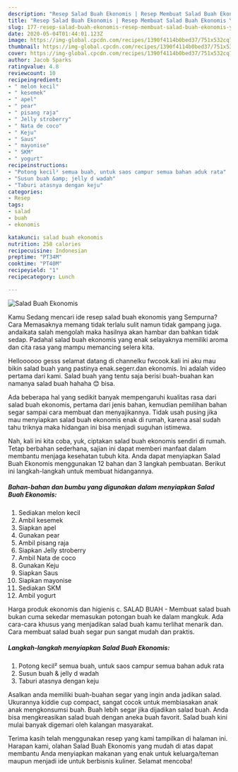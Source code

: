 ```yaml
---
description: "Resep Salad Buah Ekonomis | Resep Membuat Salad Buah Ekonomis Yang Enak dan Simpel"
title: "Resep Salad Buah Ekonomis | Resep Membuat Salad Buah Ekonomis Yang Enak dan Simpel"
slug: 177-resep-salad-buah-ekonomis-resep-membuat-salad-buah-ekonomis-yang-enak-dan-simpel
date: 2020-05-04T01:44:01.123Z
image: https://img-global.cpcdn.com/recipes/1390f4114b0bed37/751x532cq70/salad-buah-ekonomis-foto-resep-utama.jpg
thumbnail: https://img-global.cpcdn.com/recipes/1390f4114b0bed37/751x532cq70/salad-buah-ekonomis-foto-resep-utama.jpg
cover: https://img-global.cpcdn.com/recipes/1390f4114b0bed37/751x532cq70/salad-buah-ekonomis-foto-resep-utama.jpg
author: Jacob Sparks
ratingvalue: 4.8
reviewcount: 10
recipeingredient:
- " melon kecil"
- " kesemek"
- " apel"
- " pear"
- " pisang raja"
- " Jelly stroberry"
- " Nata de coco"
- " Keju"
- " Saus"
- " mayonise"
- " SKM"
- " yogurt"
recipeinstructions:
- "Potong kecil² semua buah, untuk saos campur semua bahan aduk rata"
- "Susun buah &amp; jelly d wadah"
- "Taburi atasnya dengan keju"
categories:
- Resep
tags:
- salad
- buah
- ekonomis

katakunci: salad buah ekonomis 
nutrition: 258 calories
recipecuisine: Indonesian
preptime: "PT34M"
cooktime: "PT40M"
recipeyield: "1"
recipecategory: Lunch

---
```



![Salad Buah Ekonomis](https://img-global.cpcdn.com/recipes/1390f4114b0bed37/751x532cq70/salad-buah-ekonomis-foto-resep-utama.jpg)

Kamu Sedang mencari ide resep salad buah ekonomis yang Sempurna? Cara Memasaknya memang tidak terlalu sulit namun tidak gampang juga. andaikata salah mengolah maka hasilnya akan hambar dan bahkan tidak sedap. Padahal salad buah ekonomis yang enak selayaknya memiliki aroma dan cita rasa yang mampu memancing selera kita.

Helloooooo gesss selamat datang di channelku fwcook.kali ini aku mau bikin salad buah yang pastinya enak.segerr.dan ekonomis. Ini adalah video pertama dari kami. Salad buah yang tentu saja berisi buah-buahan kan namanya salad buah hahaha 😊 bisa.

Ada beberapa hal yang sedikit banyak mempengaruhi kualitas rasa dari salad buah ekonomis, pertama dari jenis bahan, kemudian pemilihan bahan segar sampai cara membuat dan menyajikannya. Tidak usah pusing jika mau menyiapkan salad buah ekonomis enak di rumah, karena asal sudah tahu triknya maka hidangan ini bisa menjadi suguhan istimewa.


Nah, kali ini kita coba, yuk, ciptakan salad buah ekonomis sendiri di rumah. Tetap berbahan sederhana, sajian ini dapat memberi manfaat dalam membantu menjaga kesehatan tubuh kita. Anda dapat menyiapkan Salad Buah Ekonomis menggunakan 12 bahan dan 3 langkah pembuatan. Berikut ini langkah-langkah untuk membuat hidangannya.

<!--inarticleads1-->

##### Bahan-bahan dan bumbu yang digunakan dalam menyiapkan Salad Buah Ekonomis:

1. Sediakan  melon kecil
1. Ambil  kesemek
1. Siapkan  apel
1. Gunakan  pear
1. Ambil  pisang raja
1. Siapkan  Jelly stroberry
1. Ambil  Nata de coco
1. Gunakan  Keju
1. Siapkan  Saus
1. Siapkan  mayonise
1. Sediakan  SKM
1. Ambil  yogurt


Harga produk ekonomis dan higienis c. SALAD BUAH - Membuat salad buah bukan cuma sekedar memasukan potongan buah ke dalam mangkuk. Ada cara-cara khusus yang menjadikan salad buah kamu terlihat menarik dan. Cara membuat salad buah segar pun sangat mudah dan praktis. 

<!--inarticleads2-->

##### Langkah-langkah menyiapkan Salad Buah Ekonomis:

1. Potong kecil² semua buah, untuk saos campur semua bahan aduk rata
1. Susun buah &amp; jelly d wadah
1. Taburi atasnya dengan keju


Asalkan anda memiliki buah-buahan segar yang ingin anda jadikan salad. Ukurannya kiddie cup compact, sangat cocok untuk membiasakan anak anak mengkonsumsi buah. Buah lebih segar jika dijadikan salad buah. Anda bisa mengkreasikan salad buah dengan aneka buah favorit. Salad buah kini mulai banyak digemari oleh kalangan masyarakat. 

Terima kasih telah menggunakan resep yang kami tampilkan di halaman ini. Harapan kami, olahan Salad Buah Ekonomis yang mudah di atas dapat membantu Anda menyiapkan makanan yang enak untuk keluarga/teman maupun menjadi ide untuk berbisnis kuliner. Selamat mencoba!
